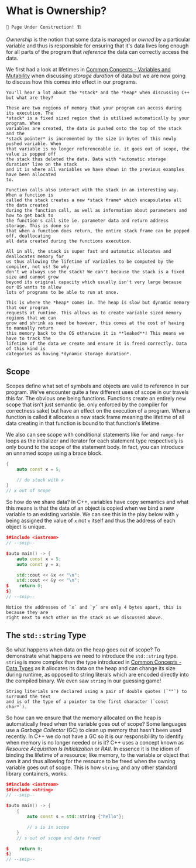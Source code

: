 # What is Ownership?

```admonish warning
🚧 Page Under Construction! 🏗️
```

*Ownership* is the notion that some data is managed or *owned* by a particular variable
and thus is responsible for ensuring that it's data lives long enough for all parts of
the program that *reference* the data can correctly access the data.

We first had a look at lifetimes in [Common Concepts - Variables and Mutability](../ch03-common-concepts/vars-mut.html#storage-duration)
when discussing *storage duration* of data but we are now going to discuss how this comes
into effect in our programs.

```admonish question title="The Stack and the Heap"
You'll hear a lot about the *stack* and the *heap* when discussing C++ but what are they?

These are two regions of memory that your program can access during its execution. The
*stack* is a fixed sized region that is utilised automatically by your program. When
variables are created, the data is pushed onto the top of the stack and the
*stack pointer* is incremented by the size in bytes of this newly pushed variable. When
that variable is no longer referenceable ie. it goes out of scope, the value is popped off
the stack thus deleted the data. Data with *automatic storage duration* live on the stack
and it is where all variables we have shown in the previous examples have been allocated
to.

Function calls also interact with the stack in an interesting way. When a function is
called the stack creates a new *stack frame* which encapsulates all the data created
during the function call, as well as information about parameters and how to get back to
the function's call site ie. parameter data and return address storage. This is done so
that when a function does return, the entire stack frame can be popped off, deallocating
all data created during the functions execution.

All in all, the stack is super fast and automatic allocates and deallocates memory for
us thus allowing the lifetime of variables to be computed by the compiler, not us! So why
don't we always use the stack? We can't because the stack is a fixed size and cannot grow
beyond its original capacity which usually isn't very large because our OS wants to allow
lots of programs to be able to run at once.

This is where the *heap* comes in. The heap is slow but dynamic memory that our program
requests at runtime. This allows us to create variable sized memory regions that we can
grow and shrink as need be however, this comes at the cost of having to manually return
this memory back to the OS otherwise it is **leaked**! This means we have to track the
lifetime of the data we create and ensure it is freed correctly. Data of this kind is
categories as having *dynamic storage duration*.
```

## Scope

Scopes define what set of symbols and objects are valid to reference in our program.
We've encounter quite a few different uses of scope in our travels this far. The obvious
one being functions. Functions create an entirely new scope that isn't just semantic
(ie. only enforced by the compiler for correctness sake) but have an effect on the
execution of a program. When a function is called it allocates a new stack frame meaning
the lifetime of all data creating in that function is bound to that function's lifetime.

We also can see scope with conditional statements like `for` and `range-for` loops as the
initializer and iterator for each statement type respectively is only bound to the scope
of the statement body. In fact, you can introduce an unnamed scope using a brace block.

```cpp
{
    auto const x = 5;

    // do stuck with x
}
// x out of scope
```

So how do we share data? In C++, variables have copy semantics and what this means is
that the data of an object is copied when we bind a new variable to an existing
variable. We can see this in the play below with `y` being assigned the value of `x` not
`x` itself and thus the address of each object is unique.

```cpp
$#include <iostream>
// --snip--

$auto main() -> {
    auto const x = 5;
    auto const y = x;

    std::cout << &x << "\n";
    std::cout << &y << "\n";
$    return 0;
$}
// --snip--
```

```admonish tip
Notice the addresses of `x` and `y` are only 4 bytes apart, this is because they are
right next to each other on the stack as we discussed above.
```

## The `std::string` Type

So what happens when data on the heap goes out of scope? To demonstrate what happens we
need to introduce the `std::string` type. `string` is more complex than the type
introduced in [Common Concepts - Data Types](../ch03-common-concepts/data-types.md)
as it allocates its data on the heap and can change its size during runtime, as opposed
to string literals which are encoded directly into the compiled binary. We even saw
`string` in our guessing game!

<!-- diagram of s pointing to data -->

<!-- `string` is structured according to the below image with the owning object storing the
pointer to the heap data as well as some meta-info like the size of the `string` and how
much memory has been allocated for the `string`. -->

```admonish note
String literials are declared using a pair of double quotes (`""`) to surround the text
and is of the type of a pointer to the first character (`const char*`).
```

So how can we ensure that the memory allocated on the heap is automatically freed when
the variable goes out of scope? Some languages use a *Garbage Collector* (GC) to clean up
memory that hasn't been used recently. In C++ we do not have a GC so it is our
responsiblility to identify when memory is no longer needed or is it? C++ uses a concept
known as *Resource Acquisition Is Initialization* or *RAII*. In essence it is the idiom
of binding the lifetime of a resource; like memory, to the variable or object that own
it and thus allowing for the resource to be freed when the owning variable goes out of
scope. This is how `string`; and any other standard library containers, works. 

```cpp
$#include <iostream>
$#include <string>
// --snip--

$auto main() -> {
    {
        auto const s = std::string {"hello"};

        // s is in scope
    }
    // s out of scope and data freed

$    return 0;
$}
// --snip--
```

